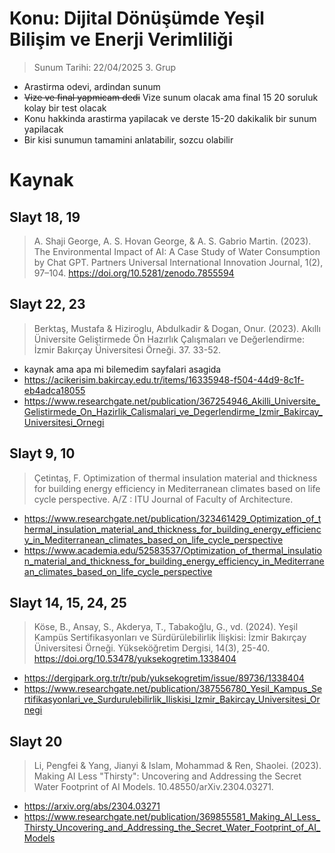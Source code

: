 # Konu: Dijital Dönüşümde Yeşil Bilişim ve Enerji Verimliliği
> Sunum Tarihi: 22/04/2025 3. Grup
- Arastirma odevi, ardindan sunum
- ~~Vize ve final yapmicam dedi~~ Vize sunum olacak ama final 15 20 soruluk kolay bir test olacak
- Konu hakkinda arastirma yapilacak ve derste 15-20 dakikalik bir sunum yapilacak
- Bir kisi sunumun tamamini anlatabilir, sozcu olabilir

# Kaynak

## Slayt 18, 19

> A. Shaji George, A. S. Hovan George, & A. S. Gabrio Martin. (2023). The Environmental Impact of AI: A Case Study of Water Consumption by Chat GPT. Partners Universal International Innovation Journal, 1(2), 97–104. https://doi.org/10.5281/zenodo.7855594

## Slayt 22, 23

> Berktaş, Mustafa & Hiziroglu, Abdulkadir & Dogan, Onur. (2023). Akıllı Üniversite Geliştirmede Ön Hazırlık Çalışmaları ve Değerlendirme: İzmir Bakırçay Üniversitesi Örneği. 37. 33-52. 

- kaynak ama apa mi bilemedim sayfalari asagida
- https://acikerisim.bakircay.edu.tr/items/16335948-f504-44d9-8c1f-eb4adca18055
- https://www.researchgate.net/publication/367254946_Akilli_Universite_Gelistirmede_On_Hazirlik_Calismalari_ve_Degerlendirme_Izmir_Bakircay_Universitesi_Ornegi

## Slayt 9, 10

> Çetintaş, F. Optimization of thermal insulation material and thickness for building energy efficiency in Mediterranean climates based on life cycle perspective. A/Z : ITU Journal of Faculty of Architecture.

- https://www.researchgate.net/publication/323461429_Optimization_of_thermal_insulation_material_and_thickness_for_building_energy_efficiency_in_Mediterranean_climates_based_on_life_cycle_perspective
- https://www.academia.edu/52583537/Optimization_of_thermal_insulation_material_and_thickness_for_building_energy_efficiency_in_Mediterranean_climates_based_on_life_cycle_perspective

## Slayt 14, 15, 24, 25

> Köse, B., Ansay, S., Akderya, T., Tabakoğlu, G., vd. (2024). Yeşil Kampüs Sertifikasyonları ve Sürdürülebilirlik İlişkisi: İzmir Bakırçay Üniversitesi Örneği. Yükseköğretim Dergisi, 14(3), 25-40. https://doi.org/10.53478/yuksekogretim.1338404

- https://dergipark.org.tr/tr/pub/yuksekogretim/issue/89736/1338404
- https://www.researchgate.net/publication/387556780_Yesil_Kampus_Sertifikasyonlari_ve_Surdurulebilirlik_Iliskisi_Izmir_Bakircay_Universitesi_Ornegi

## Slayt 20

> Li, Pengfei & Yang, Jianyi & Islam, Mohammad & Ren, Shaolei. (2023). Making AI Less "Thirsty": Uncovering and Addressing the Secret Water Footprint of AI Models. 10.48550/arXiv.2304.03271.

- https://arxiv.org/abs/2304.03271
- https://www.researchgate.net/publication/369855581_Making_AI_Less_Thirsty_Uncovering_and_Addressing_the_Secret_Water_Footprint_of_AI_Models